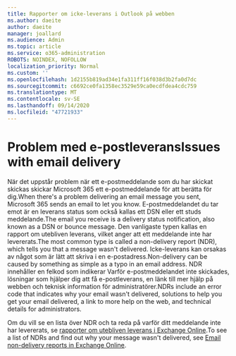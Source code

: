 ```yaml
---
title: Rapporter om icke-leverans i Outlook på webben
ms.author: daeite
author: daeite
manager: joallard
ms.audience: Admin
ms.topic: article
ms.service: o365-administration
ROBOTS: NOINDEX, NOFOLLOW
localization_priority: Normal
ms.custom: ''
ms.openlocfilehash: 1d2155b819ad34e1fa311ff16f038d3b2fa0d7dc
ms.sourcegitcommit: c6692ce0fa1358ec3529e59ca0ecdfdea4cdc759
ms.translationtype: MT
ms.contentlocale: sv-SE
ms.lasthandoff: 09/14/2020
ms.locfileid: "47721933"
---
```

# <a name="issues-with-email-delivery"></a><span data-ttu-id="0515c-102">Problem med e-postleverans</span><span class="sxs-lookup"><span data-stu-id="0515c-102">Issues with email delivery</span></span>

<span data-ttu-id="0515c-103">När det uppstår problem när ett e-postmeddelande som du har skickat skickas skickar Microsoft 365 ett e-postmeddelande för att berätta för dig.</span><span class="sxs-lookup"><span data-stu-id="0515c-103">When there's a problem delivering an email message you sent, Microsoft 365 sends an email to let you know.</span></span> <span data-ttu-id="0515c-104">E-postmeddelandet du tar emot är en leverans status som också kallas ett DSN eller ett studs meddelande.</span><span class="sxs-lookup"><span data-stu-id="0515c-104">The email you receive is a delivery status notification, also known as a DSN or bounce message.</span></span> <span data-ttu-id="0515c-105">Den vanligaste typen kallas en rapport om utebliven leverans, vilket anger att ett meddelande inte har levererats.</span><span class="sxs-lookup"><span data-stu-id="0515c-105">The most common type is called a non-delivery report (NDR), which tells you that a message wasn't delivered.</span></span> <span data-ttu-id="0515c-106">Icke-leverans kan orsakas av något som är lätt att skriva i en e-postadress.</span><span class="sxs-lookup"><span data-stu-id="0515c-106">Non-delivery can be caused by something as simple as a typo in an email address.</span></span> <span data-ttu-id="0515c-107">NDR innehåller en felkod som indikerar Varför e-postmeddelandet inte skickades, lösningar som hjälper dig att få e-postleverans, en länk till mer hjälp på webben och teknisk information för administratörer.</span><span class="sxs-lookup"><span data-stu-id="0515c-107">NDRs include an error code that indicates why your email wasn't delivered, solutions to help you get your email delivered, a link to more help on the web, and technical details for administrators.</span></span>

<span data-ttu-id="0515c-108">Om du vill se en lista över NDR och ta reda på varför ditt meddelande inte har levererats, se [rapporter om utebliven leverans i Exchange Online](https://docs.microsoft.com/exchange/mail-flow-best-practices/non-delivery-reports-in-exchange-online/non-delivery-reports-in-exchange-online).</span><span class="sxs-lookup"><span data-stu-id="0515c-108">To see a list of NDRs and find out why your message wasn't delivered, see [Email non-delivery reports in Exchange Online](https://docs.microsoft.com/exchange/mail-flow-best-practices/non-delivery-reports-in-exchange-online/non-delivery-reports-in-exchange-online).</span></span>